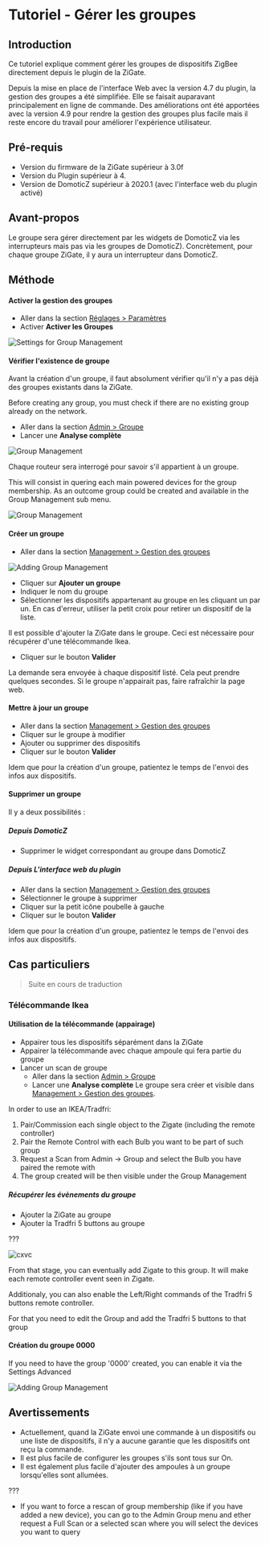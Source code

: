 # Tutoriel - Gérer les groupes


## Introduction

Ce tutoriel explique comment gérer les groupes de dispositifs ZigBee directement depuis le plugin de la ZiGate.

Depuis la mise en place de l'interface Web avec la version 4.7 du plugin, la gestion des groupes a été simplifiée. Elle se faisait auparavant principalement en ligne de commande.
Des améliorations ont été apportées avec la version 4.9 pour rendre la gestion des groupes plus facile mais il reste encore du travail pour améliorer l'expérience utilisateur.


## Pré-requis

* Version du firmware de la ZiGate supérieur à 3.0f
* Version du Plugin supérieur à 4.
* Version de DomoticZ supérieur à 2020.1 (avec l'interface web du plugin activé)

## Avant-propos

Le groupe sera gérer directement par les widgets de DomoticZ via les interrupteurs mais pas via les groupes de DomoticZ). Concrètement, pour chaque groupe ZiGate, il y aura un interrupteur dans DomoticZ.


## Méthode

#### Activer la gestion des groupes

* Aller dans la section [Réglages > Paramètres](WebUI_Reglages.md#les-param%C3%A8tres)
* Activer __Activer les Groupes__

![Settings for Group Management](../Images/SettingsGroup.png)


#### Vérifier l'existence de groupe

Avant la création d'un groupe, il faut absolument vérifier qu'il n'y a pas déjà des groupes existants dans la ZiGate.

Before creating any group, you must check if there are no existing group already on the network.

* Aller dans la section [Admin > Groupe](WebUI_Admin.md#groupe)
* Lancer une __Analyse complète__

![Group Management](../Images/AdminGroupMenu.png)

Chaque routeur sera interrogé pour savoir s'il appartient à un groupe.

This will consist in quering each main powered devices for the group membership. As an outcome group could be created and available in the Group Management sub menu.

![Group Management](../Images/GroupManagementMenu.png)


#### Créer un groupe

* Aller dans la section [Management > Gestion des groupes](WebUI_Management.md#gestion-des-groupes)

![Adding Group Management](../Images/AddingGroup.png)

* Cliquer sur __Ajouter un groupe__
* Indiquer le nom du groupe
* Sélectionner les dispositifs appartenant au groupe en les cliquant un par un. En cas d'erreur, utiliser la petit croix pour retirer un dispositif de la liste.

Il est possible d'ajouter la ZiGate dans le groupe. Ceci est nécessaire pour récupérer d'une télécommande Ikea.

* Cliquer sur le bouton __Valider__

La demande sera envoyée à chaque dispositif listé. Cela peut prendre quelques secondes.
Si le groupe n'appairait pas, faire rafraîchir la page web.


#### Mettre à jour un groupe

* Aller dans la section [Management > Gestion des groupes](WebUI_Management.md#gestion-des-groupes)
* Cliquer sur le groupe à modifier
* Ajouter ou supprimer des dispositifs
* Cliquer sur le bouton __Valider__

Idem que pour la création d'un groupe, patientez le temps de l'envoi des infos aux dispositifs.


#### Supprimer un groupe

Il y a deux possibilités :

##### Depuis DomoticZ

* Supprimer le widget correspondant au groupe dans DomoticZ

##### Depuis L'interface web du plugin

* Aller dans la section [Management > Gestion des groupes](WebUI_Management.md#gestion-des-groupes)
* Sélectionner le groupe à supprimer
* Cliquer sur la petit icône poubelle à gauche
* Cliquer sur le bouton __Valider__

Idem que pour la création d'un groupe, patientez le temps de l'envoi des infos aux dispositifs.


## Cas particuliers

> Suite en cours de traduction

### Télécommande Ikea

#### Utilisation de la télécommande (appairage)

* Appairer tous les dispositifs séparément dans la ZiGate
* Appairer la télécommande avec chaque ampoule qui fera partie du groupe
* Lancer un scan de groupe
  * Aller dans la section [Admin > Groupe](WebUI_Admin.md#groupe)
  * Lancer une __Analyse complète__
Le groupe sera créer et visible dans [Management > Gestion des groupes](WebUI_Management.md#gestion-des-groupes).

In order to use an IKEA/Tradfri:
1. Pair/Commission each single object to the Zigate (including the remote controller)
1. Pair the Remote Control with each Bulb you want to be part of such group
1. Request a Scan from Admin -> Group and select the Bulb you have paired the remote with
1. The group created will be then visible under the Group Management

##### Récupérer les évènements du groupe

* Ajouter la ZiGate au groupe
* Ajouter la Tradfri 5 buttons au groupe

???

![cxvc](https://user-images.githubusercontent.com/4406440/54182600-3ec50200-44a2-11e9-8be7-c2e6b15b4deb.png)

From that stage, you can eventually add Zigate to this group. It will make each remote controller event seen in Zigate.

Additionaly, you can also enable the Left/Right commands of the Tradfri 5 buttons remote controller.

For that you need to edit the Group and add the  Tradfri 5 buttons to that group

#### Création du groupe 0000

If you need to have the group '0000' created, you can enable it via the Settings Advanced


![Adding Group Management](../Images/SettingsGroup0000.png)

## Avertissements

* Actuellement, quand la ZiGate envoi une commande à un dispositifs ou une liste de dispositifs, il n'y a aucune garantie que les dispositifs ont reçu la commande.
* Il est plus facile de configurer les groupes s'ils sont tous sur On.
* Il est également plus facile d'ajouter des ampoules à un groupe lorsqu'elles sont allumées.

???
* If you want to force a rescan of group membership (like if you have added a new device), you can go to the Admin Group menu and ether request a Full Scan or a selected scan where you will select the devices you want to query

